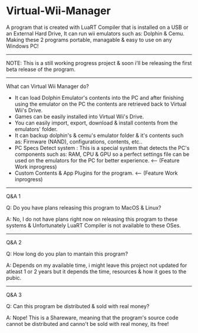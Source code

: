 # Virtual-Wii-Manager
A program that is created with LuaRT Compiler that is installed on a USB or an External Hard Drive, It can run wii emulators such as: Dolphin &amp; Cemu. Making these 2 programs portable, managable & easy to use on any Windows PC!

-----------------------------------------------------------------------------------------------------------------------------------------------------------------------------------------------------------------------

NOTE: This is a still working progress project & soon i'll be releasing the first beta release of the program.

-----------------------------------------------------------------------------------------------------------------------------------------------------------------------------------------------------------------------
What can Virtual Wii Manager do?

- It can load Dolphin Emulator's contents into the PC and after finishing using the emulator on the PC the contents are retrieved back to Virtual Wii's Drive.
- Games can be easily installed into Virtual Wii's Drive.
- You can easily import, export, download & install contents from the emulators' folder.
- It can backup dolphin's & cemu's emulator folder & it's contents such as: Firmware (NAND), configurations, contents, etc..
- PC Specs Detect system : This is a special system that detects the PC's components such as: RAM, CPU & GPU so a perfect settings file can be used on the emulators for the PC for better experience. <-- (Feature Work inprogress)
- Custom Contents & App Plugins for the program. <-- (Feature Work inprogress)
-----------------------------------------------------------------------------------------------------------------------------------------------------------------------------------------------------------------------
Q&A 1

Q: Do you have plans releasing this program to MacOS & Linux?

A: No, I do not have plans right now on releasing this program to these systems & Unfortunately LuaRT Compiler is not available to these OSes.

-----------------------------------------------------------------------------------------------------------------------------------------------------------------------------------------------------------------------


Q&A 2

Q: How long do you plan to mantain this program?

A: Depends on my available time, i might leave this project not updated for atleast 1 or 2 years but it depends the time, resources & how it goes to the pubic.

-----------------------------------------------------------------------------------------------------------------------------------------------------------------------------------------------------------------------

Q&A 3

Q: Can this program be distributed & sold with real money?

A: Nope! This is a Shareware, meaning that the program's source code cannot be distributed and canno't be sold with real money, its free!

